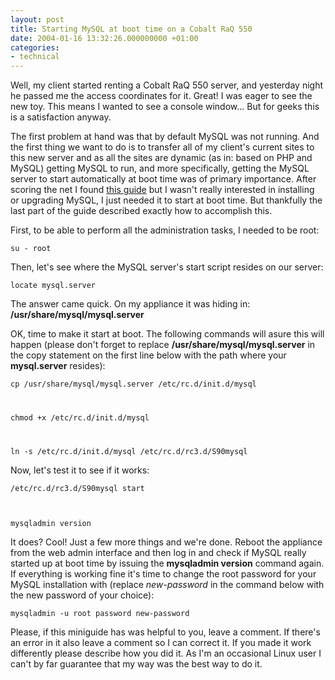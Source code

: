 ```yaml
---
layout: post
title: Starting MySQL at boot time on a Cobalt RaQ 550
date: 2004-01-16 13:32:26.000000000 +01:00
categories:
- technical
---
```

Well, my client started renting a Cobalt RaQ 550 server, and yesterday night he passed me the access coordinates for it. Great! I was eager to see the new toy. This means I wanted to see a console window... But for geeks this is a satisfaction anyway.

The first problem at hand was that by default MySQL was not running. And the first thing we want to do is to transfer all of my client's current sites to this new server and as all the sites are dynamic (as in: based on PHP and MySQL) getting MySQL to run, and more specifically, getting the MySQL server to start automatically at boot time was of primary importance. After scoring the net I found <a href="http://www.brtnet.org/linux/raq2mysql.htm" title="Installing MySQL on Sun Cobalt MIPS-powered servers (RaQ 1 and 2, Qube 2)">this guide</a> but I wasn't really interested in installing or upgrading MySQL, I just needed it to start at boot time. But thankfully the last part of the guide described exactly how to accomplish this.

First, to be able to perform all the administration tasks, I needed to be root:

<code>su - root</code>

Then, let's see where the MySQL server's start script resides on our server:

<code>locate mysql.server</code>

The answer came quick. On my appliance it was hiding in: <b>/usr/share/mysql/mysql.server</b>

OK, time to make it start at boot. The following commands will asure this will happen (please don't forget to replace <b>/usr/share/mysql/mysql.server</b> in the copy statement on the first line below with the path where your <b>mysql.server</b> resides):

<code>cp /usr/share/mysql/mysql.server /etc/rc.d/init.d/mysql

chmod +x /etc/rc.d/init.d/mysql

ln -s /etc/rc.d/init.d/mysql /etc/rc.d/rc3.d/S90mysql</code>

Now, let's test it to see if it works:

<code>/etc/rc.d/rc3.d/S90mysql start

mysqladmin version</code>

It does? Cool! Just a few more things and we're done. Reboot the appliance from the web admin interface and then log in and check if MySQL really started up at boot time by issuing the <b>mysqladmin version</b> command again. If everything is working fine it's time to change the root password for your MySQL installation with (replace <i>new-password</i> in the command below with the new password of your choice):

<code>mysqladmin -u root password new-password</code>

Please, if this miniguide has was helpful to you, leave a comment. If there's an error in it also leave a comment so I can correct it. If you made it work differently please describe how you did it. As I'm an occasional Linux user I can't by far guarantee that my way was the best way to do it.
